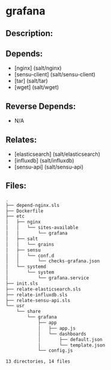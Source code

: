 # grafana

## Description:



## Depends:

  -  [nginx] (salt/nginx)
  -  [sensu-client] (salt/sensu-client)
  -  [tar] (salt/tar)
  -  [wget] (salt/wget)

## Reverse Depends:

  -  N/A

## Relates:

  -  [elasticsearch] (salt/elasticsearch)
  -  [influxdb] (salt/influxdb)
  -  [sensu-api] (salt/sensu-api)

## Files:

```bash
.
├── depend-nginx.sls
├── Dockerfile
├── etc
│   ├── nginx
│   │   └── sites-available
│   │       └── grafana
│   ├── salt
│   │   └── grains
│   ├── sensu
│   │   └── conf.d
│   │       └── checks-grafana.json
│   └── systemd
│       └── system
│           └── grafana.service
├── init.sls
├── relate-elasticsearch.sls
├── relate-influxdb.sls
├── relate-sensu-api.sls
└── usr
    └── share
        └── grafana
            ├── app
            │   ├── app.js
            │   └── dashboards
            │       ├── default.json
            │       └── template.json
            └── config.js

13 directories, 14 files
```
